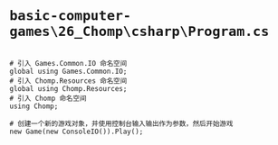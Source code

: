 # `basic-computer-games\26_Chomp\csharp\Program.cs`

```

# 引入 Games.Common.IO 命名空间
global using Games.Common.IO;
# 引入 Chomp.Resources 命名空间
global using Chomp.Resources;
# 引入 Chomp 命名空间
using Chomp;

# 创建一个新的游戏对象，并使用控制台输入输出作为参数，然后开始游戏
new Game(new ConsoleIO()).Play();

```